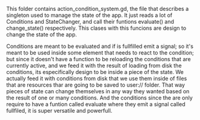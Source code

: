 This folder contains action_condition_system.gd, the file that describes a singleton used to manage the state of the app. It just reads a lot of Conditions and StateChanger, and call their funtions evaluate() and change_state() respectively. This clases with this funcions are design to change the state of the app. 

Conditions are meant to be evaluated and if is fullfilled emit a signal; so it's meant to be used inside some element that needs to react to the condition; but since it doesn't have a function to be reloading the conditions that are currently active, and we feed it with the result of loading from disk the conditions, its especifically design to be inside a piece of the state. We actually feed it with conditions from disk that we use them inside of files that are resources thar are going to be saved to user:// folder. That way pieces of state can change themselves in any way they wanted based on the result of one or many conditions. And the conditions since the are only require to have a funtion called evaluate where they emit a signal called fullfiled, it is super versatile and powerfull. 